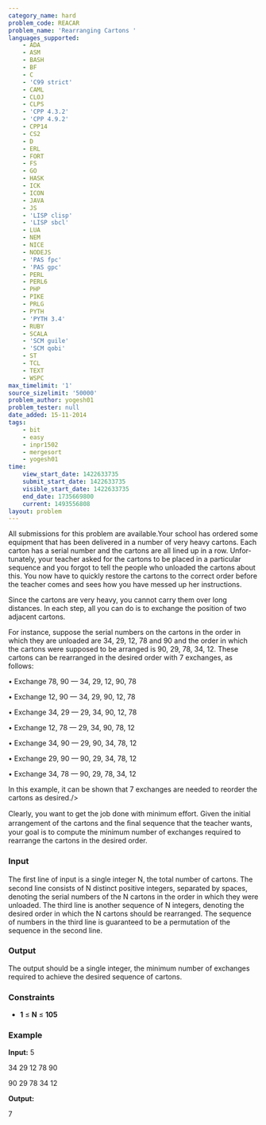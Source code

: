 ```yaml
---
category_name: hard
problem_code: REACAR
problem_name: 'Rearranging Cartons '
languages_supported:
    - ADA
    - ASM
    - BASH
    - BF
    - C
    - 'C99 strict'
    - CAML
    - CLOJ
    - CLPS
    - 'CPP 4.3.2'
    - 'CPP 4.9.2'
    - CPP14
    - CS2
    - D
    - ERL
    - FORT
    - FS
    - GO
    - HASK
    - ICK
    - ICON
    - JAVA
    - JS
    - 'LISP clisp'
    - 'LISP sbcl'
    - LUA
    - NEM
    - NICE
    - NODEJS
    - 'PAS fpc'
    - 'PAS gpc'
    - PERL
    - PERL6
    - PHP
    - PIKE
    - PRLG
    - PYTH
    - 'PYTH 3.4'
    - RUBY
    - SCALA
    - 'SCM guile'
    - 'SCM qobi'
    - ST
    - TCL
    - TEXT
    - WSPC
max_timelimit: '1'
source_sizelimit: '50000'
problem_author: yogesh01
problem_tester: null
date_added: 15-11-2014
tags:
    - bit
    - easy
    - inpr1502
    - mergesort
    - yogesh01
time:
    view_start_date: 1422633735
    submit_start_date: 1422633735
    visible_start_date: 1422633735
    end_date: 1735669800
    current: 1493556808
layout: problem
---
```

All submissions for this problem are available.Your school has ordered some equipment that has been delivered in a number of very heavy cartons. Each carton has a serial number and the cartons are all lined up in a row. Unfor- tunately, your teacher asked for the cartons to be placed in a particular sequence and you forgot to tell the people who unloaded the cartons about this. You now have to quickly restore the cartons to the correct order before the teacher comes and sees how you have messed up her instructions.

Since the cartons are very heavy, you cannot carry them over long distances. In each step, all you can do is to exchange the position of two adjacent cartons.

For instance, suppose the serial numbers on the cartons in the order in which they are unloaded are 34, 29, 12, 78 and 90 and the order in which the cartons were supposed to be arranged is 90, 29, 78, 34, 12. These cartons can be rearranged in the desired order with 7 exchanges, as follows:

 • Exchange 78, 90 — 34, 29, 12, 90, 78

 • Exchange 12, 90 — 34, 29, 90, 12, 78

 • Exchange 34, 29 — 29, 34, 90, 12, 78

 • Exchange 12, 78 — 29, 34, 90, 78, 12

 • Exchange 34, 90 — 29, 90, 34, 78, 12

 • Exchange 29, 90 — 90, 29, 34, 78, 12

 • Exchange 34, 78 — 90, 29, 78, 34, 12


In this example, it can be shown that 7 exchanges are needed to reorder the cartons as desired./>

Clearly, you want to get the job done with minimum eﬀort. Given the initial arrangement of the cartons and the ﬁnal sequence that the teacher wants, your goal is to compute the minimum number of exchanges required to rearrange the cartons in the desired order.

### Input

The ﬁrst line of input is a single integer N, the total number of cartons. The second line consists of N distinct positive integers, separated by spaces, denoting the serial numbers of the N cartons in the order in which they were unloaded. The third line is another sequence of N integers, denoting the desired order in which the N cartons should be rearranged. The sequence of numbers in the third line is guaranteed to be a permutation of the sequence in the second line.

### Output

The output should be a single integer, the minimum number of exchanges required to achieve the desired sequence of cartons.

### Constraints

- **1** ≤ **N** ≤ **105**

### Example

**Input:**
5

34 29 12 78 90

90 29 78 34 12

**Output:**

7
